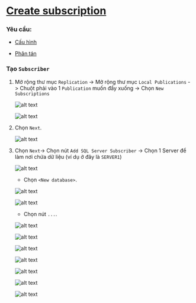 # [Create subscription](#create-subscription)

### Yêu cầu: 

- [Cấu hình](../Configure-Distribution/README.md)

- [Phân tán](../Create-new-Publication/README-TTN-CS1.md)

### Tạo `Subscriber`

1. Mở rộng thư mục `Replication` -> Mở rộng thư mục `Local Publications` -> Chuột phải vào 1 `Publication` muốn đẩy xuống -> Chọn `New Subscriptions`

    ![alt text](./imgs/image-1.png)

    ![alt text](./imgs/image-2.png)

2. Chọn `Next`.

    ![alt text](./imgs/image-3.png)

3. Chọn `Next`-> Chọn nút `Add SQL Server Subscriber` -> Chọn 1 Server để làm nơi chứa dữ liệu (ví dụ ở đây là `SERVER1`)

    ![alt text](./imgs/image-4.png)

    - Chọn `<New database>`.

    ![alt text](./imgs/image-5.png)

    ![alt text](./imgs/image-6.png)

    - Chọn nút `...`.

    ![alt text](./imgs/image-7.png)

    ![alt text](./imgs/image-8.png)

    ![alt text](./imgs/image-9.png)
    
    ![alt text](./imgs/image-10.png)

    ![alt text](./imgs/image-11.png)

    ![alt text](./imgs/image-12.png)

    ![alt text](./imgs/image-13.png)